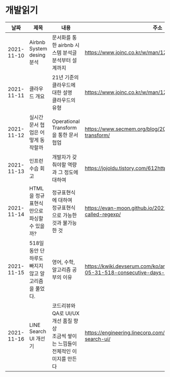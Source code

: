 # 개발읽기

|날짜|제목|내용|주소|
|------|------|---|---|
|2021-11-10|Airbnb System desing 분석|문서화를 통한 airbnb 시스템 분석글<br/>분석부터 설계까지|https://www.joinc.co.kr/w/man/12/airbnbDesign|
|2021-11-11|클라우드 개요|21년 기준의 클라우드에 대한 설명<br/>클라우드의 유형|https://www.joinc.co.kr/w/man/12/aws/cloudconcepts|
|2021-11-12|실시간 문서 협업은 어떻게 동작할까|Operational Transform을 통한 문서 협업 |https://www.secmem.org/blog/2019/01/09/operational-transform/|
|2021-11-13|인프런 수습 회고|개발자가 갖춰야할 역량과 그 정도에 대하여|https://jojoldu.tistory.com/612https://jojoldu.tistory.com/612|
|2021-11-14|HTML을 정규 표현식만으로 파싱할 수 있을까?|정규표현식에 대하여<br/>정규표현식으로 가능한 것과 불가능한 것|https://evan-moon.github.io/2021/05/07/why-regexp-called-regexp/|
|2021-11-15|518일동안 단 하루도 빠지지 않고 알고리즘을 풀었다.|영어, 수학, 알고리즘 공부의 이유|https://kwiki.devserum.com/ko/articles/tech-articles/2021-05-31-518-consecutive-days-algorithm-challenge|
|2021-11-16|LINE Search UI 개선기|코드리뷰와 QA로 UI/UX 개선 품질 향상<br/>조금씩 쌓이는 느낌들이 전체적인 이미지를 만든다|https://engineering.linecorp.com/ko/blog/improve-line-search-ui/|
